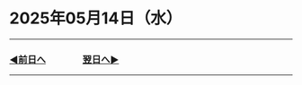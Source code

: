 # 2025年05月14日（水）

---

### [◀️前日へ](https://github.com/yuasys/chatty-journal/blob/main/2025/05/2025-05-13.md)&emsp;&emsp;&emsp;&emsp;[翌日へ▶️](https://github.com/yuasys/chatty-journal/blob/main/2025/05/2025-05-15.md)

---

